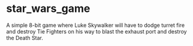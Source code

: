 # star_wars_game
A simple 8-bit game where Luke Skywalker will have to dodge turret fire and destroy Tie Fighters on his way to blast the exhaust port and destroy the Death Star. 
